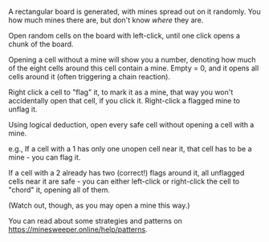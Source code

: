A rectangular board is generated, with mines spread out on it randomly. You how much mines there are, but don't know *where* they are.

Open random cells on the board with left-click, until one click opens a chunk of the board.

Opening a cell without a mine will show you a number, denoting how much of the eight cells around this cell contain a mine. Empty = 0, and it opens all cells around it (often triggering a chain reaction).

Right click a cell to  "flag" it, to mark it as a mine, that way you won't accidentally open that cell, if you click it. Right-click a flagged mine to unflag it.

Using logical deduction, open every safe cell without opening a cell with a mine.



e.g., If a cell with a 1 has only one unopen cell near it, that cell has to be a mine - you can flag it.

If a cell with a 2 already has two (correct!) flags around it, all unflagged cells near it are safe - you can either left-click or right-click the cell to "chord" it, opening all of them.

(Watch out, though, as you may open a mine this way.)



You can read about some strategies and patterns on https://minesweeper.online/help/patterns.